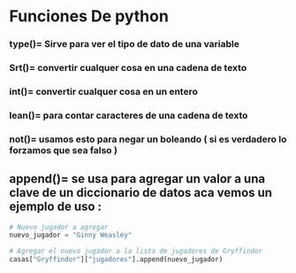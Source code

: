 # Funciones De python 

### type()= Sirve para ver el tipo de dato de una variable
### Srt()= convertir cualquer cosa en una cadena de texto
### int()= convertir cualquer cosa en un entero
### lean()= para contar caracteres de una cadena de texto
### not()= usamos esto para negar un boleando ( si es verdadero lo forzamos que sea falso )
## append()= se usa para agregar un valor a una clave de un diccionario de datos aca vemos un ejemplo de uso :
```py
# Nuevo jugador a agregar
nuevo_jugador = "Ginny Weasley"

# Agregar el nuevo jugador a la lista de jugadores de Gryffindor
casas["Gryffindor"]["jugadores"].append(nuevo_jugador)
````
